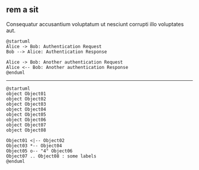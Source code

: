 ## rem a sit

Consequatur accusantium voluptatum ut nesciunt corrupti illo voluptates aut.

```graphviz
@startuml
Alice -> Bob: Authentication Request
Bob --> Alice: Authentication Response

Alice -> Bob: Another authentication Request
Alice <-- Bob: Another authentication Response
@enduml
```

------------------------------------------------------------------------------------------------------------------------------

```graphviz
@startuml
object Object01
object Object02
object Object03
object Object04
object Object05
object Object06
object Object07
object Object08

Object01 <|-- Object02
Object03 *-- Object04
Object05 o-- "4" Object06
Object07 .. Object08 : some labels
@enduml
```
